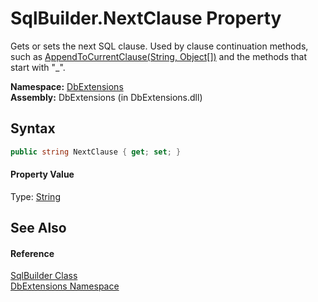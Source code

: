 SqlBuilder.NextClause Property
==============================
Gets or sets the next SQL clause. Used by clause continuation methods, such as [AppendToCurrentClause(String, Object[])][1] and the methods that start with "_".

**Namespace:** [DbExtensions][2]  
**Assembly:** DbExtensions (in DbExtensions.dll)

Syntax
------

```csharp
public string NextClause { get; set; }
```

#### Property Value
Type: [String][3]

See Also
--------

#### Reference
[SqlBuilder Class][4]  
[DbExtensions Namespace][2]  

[1]: AppendToCurrentClause.md
[2]: ../README.md
[3]: http://msdn.microsoft.com/en-us/library/s1wwdcbf
[4]: README.md